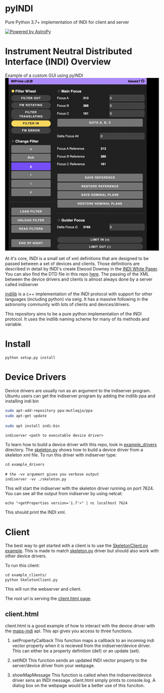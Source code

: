 # pyINDI
Pure Python 3.7+ implementation of INDI for client and server

[![Powered by AstroPy](http://img.shields.io/badge/powered%20by-AstroPy-orange.svg?style=flat)](http://www.astropy.org)

# Instrument Neutral Distributed Interface (INDI) Overview
Example of a custom GUI using pyINDI
![Screenshot of pyindi](custom.png)

At it's core, INDI is a small set of xml definitions that are designed to be passed between a set of devices and clients.  Those definitions are described in detail by INDI's create Elwood Downey in the [INDI White Paper](http://www.clearskyinstitute.com/INDI/INDI.pdf). You can also find the DTD file in this repo [here](./pyindi/data). The passing of the XML between the device drivers and clients is almost always done by a server called indiserver


[indilib](https://indilib.org) is a c++ implementation of the INDI protocol with support for other languages (including python) via swig. It has a massive following in the astronomy community with lots of clients and devices/drivers. 

This repository aims to be a pure python implementation of the INDI protocol. It uses the indilib naming scheme for many of its methods and variable. 


# Install

```
python setup.py install
```

# Device Drivers

Device drivers are usually run as an argument to the indiserver program. Ubuntu users can get the indiserver program by adding the indilib ppa and installing indi bin

```bash
sudo apt-add-repository ppa:mutlaqja/ppa
sudo apt-get update

sudo apt install indi-bin
```

```
indiserver <path to executable device driver>
```

To learn how to build a device driver with this repo, look in [example_drivers](example_drivers/) directory. The [skeleton.py](example_drivers/skeleton.py) shows how to build a device driver from a skeleton xml file. To run this driver with indiserver type:


```
cd example_drivers

# the -vv argument gives you verbose output
indiserver -vv ./skeleton.py
```

This will start the indiserver with the skeleton driver running on port 7624. You can see all the output from indiserver by using netcat:

```
echo "<getProperties version='1.7'>" | nc localhost 7624
```

This should print the INDI xml. 



# Client

The best way to get started with a client is to use the [SkeletonClient.py example](example_clients/SkeletonClient.py). This is made to match [skeleton.py](example_drivers/skeleton.py) driver but should also work with other device drivers. 

To run this client:

```
cd example_clients/
python SkeletonClient.py
```

This will run the webserver and client.

The root url is serving the [client.html page](example_clients/client.html). 

## client.html

client.html is a good example of how to interact with the device driver with the [maps-indi](pyindi/www/static/maps-indi.js) api. This api gives you access to three functions. 

1. setPropertyCallback
This function maps a callback to an incoming indi vector property when it is recieved from the indiserver/device driver. This can either be a property definition (def) or an update (set). 

2. setINDI
This function sends an updated INDI vector property to the server/device driver from your webpage. 

3. showMapMessage
This function is called when the indiserver/device driver sens an INDI message. client.html simply prints to console.log. A dialog box on the webpage would be a better use of this funciton. 

    


